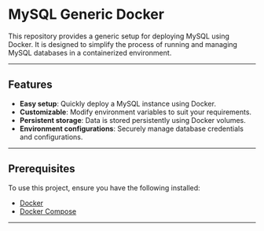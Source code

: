 # MySQL Generic Docker

This repository provides a generic setup for deploying MySQL using Docker. It is designed to simplify the process of running and managing MySQL databases in a containerized environment.

---

## Features

- **Easy setup**: Quickly deploy a MySQL instance using Docker.
- **Customizable**: Modify environment variables to suit your requirements.
- **Persistent storage**: Data is stored persistently using Docker volumes.
- **Environment configurations**: Securely manage database credentials and configurations.

---

## Prerequisites

To use this project, ensure you have the following installed:

- [Docker](https://www.docker.com/)
- [Docker Compose](https://docs.docker.com/compose/)

---
